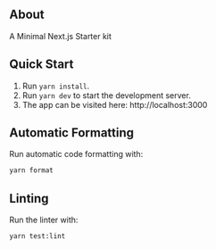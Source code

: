 ## About

A Minimal Next.js Starter kit

## Quick Start

1. Run `yarn install`.
2. Run `yarn dev` to start the development server.
3. The app can be visited here: http://localhost:3000

## Automatic Formatting

Run automatic code formatting with:

```bash
yarn format
```

## Linting

Run the linter with:

```bash
yarn test:lint
```
